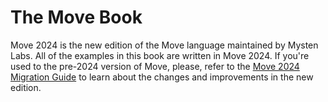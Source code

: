 # The Move Book

Move 2024 is the new edition of the Move language maintained by Mysten Labs. All of the examples in
this book are written in Move 2024. If you're used to the pre-2024 version of Move, please, refer to
the  [Move 2024 Migration Guide](./../guides/2024-migration-guide.html)  to learn about the changes and
improvements in the new edition.